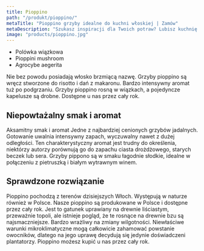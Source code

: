 ```yaml
---
title: Pioppino
path: "/produkt/pioppino/"
metaTitle: "Pioppino grzyby idealne do kuchni włoskiej | Zamów"
metaDescription: "Szukasz inspiracji dla Twoich potraw? Lubisz kuchnię włoską, rissotto i dania z past? Poznaj wspaniały smak grzybów pioppino. Zamów na naszej stronie."
image: "products/pioppino.jpg"
---
```


- Polówka wiązkowa
- Pioppini mushroom
- Agrocybe aegerita

Nie bez powodu posiadają włosko brzmiącą nazwę. Grzyby pioppino są wręcz stworzone do risotto i dań z makaronu. Bardzo intensywny aromat tuż po podgrzaniu. Grzyby pioppino rosną w wiązkach, a pojedyncze kapelusze są drobne. Dostępne u nas przez cały rok.

## Niepowtażalny smak i aromat

Aksamitny smak i aromat Jedne z najbardziej cenionych grzybów jadalnych. Gotowanie uwalnia intensywny zapach, wyczuwalny nawet z dużej odległości. Ten charakterystyczny aromat jest trudny do określenia, niektórzy autorzy porównują go do zapachu ciasta drożdżowego, starych beczek lub sera. Grzyby pippono są w smaku łagodnie słodkie, idealne w połączeniu z pietruszką i białym wytrawnym winem.

## Sprawdzone rozwiązanie

Pioppino pochodzą z terenów dzisiejszych Włoch. Występują w naturze również w Polsce. Nasze pioppino są produkowane w Polsce i dostępne przez cały rok. Jest to gatunek uprawiany na drewnie liściastym, przeważnie topoli, ale istnieje pogląd, że te rosnące na drewnie bzu są najsmaczniejsze. Bardzo wrażliwy na zmiany wilgotności. Niewłaściwe warunki mikroklimatyczne mogą całkowicie zahamować powstanie owocników, dlatego na jego uprawę decydują się jedynie doświadczeni plantatorzy. Pioppino możesz kupić u nas przez cały rok.